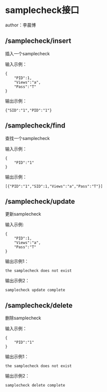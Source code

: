 # samplecheck接口
author：李晨博

## /samplecheck/insert
插入一个samplecheck

输入示例：
```
{
    "PID":1,
    "Views":"a",
    "Pass":"T"
}
```

输出示例：
```
{"SID":"1","PID":"1"}
```

## /samplecheck/find
查找一个samplecheck

输入示例：
```
{
    "PID":"1"
}
```
输出示例：
```
[{"PID":"1","SID":1,"Views":"a","Pass":"T"}]
```

## /samplecheck/update
更新samplecheck

输入示例:
```
{
    "PID":1,
    "Views":"a",
    "Pass":"T"
}
```

输出示例1：
```
the samplecheck does not exist
```
输出示例2：
```
samplecheck update complete
```

## /samplecheck/delete
删除samplecheck

输入示例：
```
{
    "PID":"1"
}
```
输出示例1：
```
the samplecheck does not exist
```
输出示例2：
```
samplecheck delete complete
```